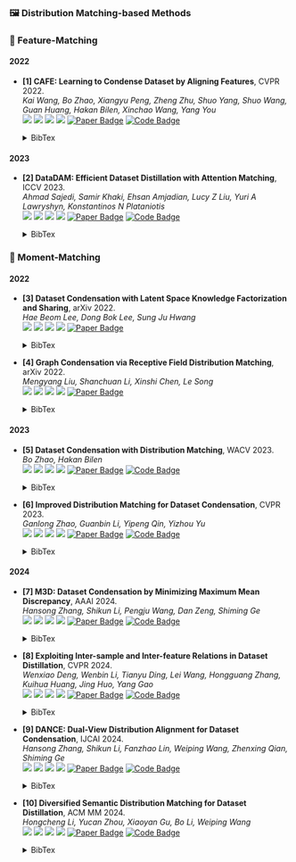 ### 🖼️ Distribution Matching-based Methods
### 🎯 Feature-Matching
#### 2022

- **[1] CAFE: Learning to Condense Dataset by Aligning Features**, CVPR 2022.  
*Kai Wang, Bo Zhao, Xiangyu Peng, Zheng Zhu, Shuo Yang, Shuo Wang, Guan Huang, Hakan Bilen, Xinchao Wang, Yang You*  
![](https://img.shields.io/badge/CAFE-blue) ![](https://img.shields.io/badge/Image_Classification-green) ![](https://img.shields.io/badge/Feature_Matching-red) ![](https://img.shields.io/badge/Dataset_Distillation-orange)
<a href="https://openaccess.thecvf.com/content/CVPR2022/papers/Wang_CAFE_Learning_To_Condense_Dataset_by_Aligning_Features_CVPR_2022_paper.pdf"><img src="https://img.shields.io/badge/CVPR-Paper-%23D2691E" alt="Paper Badge"></a>
<a href="https://github.com/kaiwang960112/CAFE"><img src="https://img.shields.io/badge/GitHub-Code-brightgreen?logo=github" alt="Code Badge"></a>
    <details> <summary>BibTex</summary>

    ```bibtex
    @inproceedings{wang2022cafe,
      title={Cafe: Learning to condense dataset by aligning features},
      author={Wang, Kai and Zhao, Bo and Peng, Xiangyu and Zhu, Zheng and Yang, Shuo and Wang, Shuo and Huang, Guan and Bilen, Hakan and Wang, Xinchao and You, Yang},
      booktitle={Proceedings of the IEEE/CVF Conference on Computer Vision and Pattern Recognition},
      year={2022}
    }
    ```

    </details>

#### 2023
- **[2] DataDAM: Efficient Dataset Distillation with Attention Matching**, ICCV 2023.  
*Ahmad Sajedi, Samir Khaki, Ehsan Amjadian, Lucy Z Liu, Yuri A Lawryshyn, Konstantinos N Plataniotis*  
![](https://img.shields.io/badge/DataDAM-blue) ![](https://img.shields.io/badge/Image_Classification-green) ![](https://img.shields.io/badge/Feature_Matching-red) ![](https://img.shields.io/badge/Dataset_Distillation-orange)
<a href="https://openaccess.thecvf.com/content/ICCV2023/papers/Sajedi_DataDAM_Efficient_Dataset_Distillation_with_Attention_Matching_ICCV_2023_paper.pdf"><img src="https://img.shields.io/badge/ICCV-Paper-%23D2691E" alt="Paper Badge"></a>
<a href="https://github.com/DataDistillation/DataDAM"><img src="https://img.shields.io/badge/GitHub-Code-brightgreen?logo=github" alt="Code Badge"></a>
    <details> <summary>BibTex</summary>

    ```bibtex
    @inproceedings{sajedi2023datadam,
      title={Datadam: Efficient dataset distillation with attention matching},
      author={Sajedi, Ahmad and Khaki, Samir and Amjadian, Ehsan and Liu, Lucy Z and Lawryshyn, Yuri A and Plataniotis, Konstantinos N},
      booktitle={Proceedings of the IEEE/CVF International Conference on Computer Vision},
      year={2023}
    }
    ```

    </details>

### 🎯 Moment-Matching

#### 2022
- **[3] Dataset Condensation with Latent Space Knowledge Factorization and Sharing**, arXiv 2022.  
*Hae Beom Lee, Dong Bok Lee, Sung Ju Hwang*  
![](https://img.shields.io/badge/KFS-blue) ![](https://img.shields.io/badge/Image_Classification-green) ![](https://img.shields.io/badge/Moment_Matching-red) ![](https://img.shields.io/badge/Dataset_Distillation-orange)
<a href="https://arxiv.org/abs/2208.10494"><img src="https://img.shields.io/badge/arXiv-Paper-%23D2691E?logo=arXiv" alt="Paper Badge"></a>
    <details> <summary>BibTex</summary>

    ```bibtex
    @article{lee2022dataset,
      title={Dataset condensation with latent space knowledge factorization and sharing},
      author={Lee, Hae Beom and Lee, Dong Bok and Hwang, Sung Ju},
      journal={arXiv preprint arXiv:2208.10494},
      year={2022}
    }
    ```

    </details>

- **[4] Graph Condensation via Receptive Field Distribution Matching**, arXiv 2022.  
*Mengyang Liu, Shanchuan Li, Xinshi Chen, Le Song*  
![](https://img.shields.io/badge/GCDM-blue) ![](https://img.shields.io/badge/Graph-green) ![](https://img.shields.io/badge/Moment_Matching-red) ![](https://img.shields.io/badge/Dataset_Distillation-orange)
<a href="https://arxiv.org/abs/2206.13697"><img src="https://img.shields.io/badge/arXiv-Paper-%23D2691E?logo=arXiv" alt="Paper Badge"></a>
    <details> <summary>BibTex</summary>

    ```bibtex
    @article{liu2022graph,
      title={Graph condensation via receptive field distribution matching},
      author={Liu, Mengyang and Li, Shanchuan and Chen, Xinshi and Song, Le},
      journal={arXiv preprint arXiv:2206.13697},
      year={2022}
    }
    ```

    </details>

#### 2023
- **[5] Dataset Condensation with Distribution Matching**, WACV 2023.  
*Bo Zhao, Hakan Bilen*  
![](https://img.shields.io/badge/DM-blue) ![](https://img.shields.io/badge/Image_Classification-green) ![](https://img.shields.io/badge/Moment_Matching-red) ![](https://img.shields.io/badge/Dataset_Distillation-orange)
<a href="https://openaccess.thecvf.com/content/WACV2023/papers/Zhao_Dataset_Condensation_With_Distribution_Matching_WACV_2023_paper.pdf"><img src="https://img.shields.io/badge/WACV-Paper-%23D2691E" alt="Paper Badge"></a>
<a href="https://github.com/VICO-UoE/DatasetCondensation"><img src="https://img.shields.io/badge/GitHub-Code-brightgreen?logo=github" alt="Code Badge"></a>
    <details> <summary>BibTex</summary>

    ```bibtex
    @inproceedings{zhao2023dataset,
      title={Dataset condensation with distribution matching},
      author={Zhao, Bo and Bilen, Hakan},
      booktitle={Proceedings of the IEEE/CVF Winter Conference on Applications of Computer Vision},
      year={2023}
    }
    ```

    </details>

- **[6] Improved Distribution Matching for Dataset Condensation**, CVPR 2023.  
*Ganlong Zhao, Guanbin Li, Yipeng Qin, Yizhou Yu*  
![](https://img.shields.io/badge/IDM-blue) ![](https://img.shields.io/badge/Image_Classification-green) ![](https://img.shields.io/badge/Moment_Matching-red) ![](https://img.shields.io/badge/Dataset_Distillation-orange)
<a href="https://openaccess.thecvf.com/content/CVPR2023/papers/Zhao_Improved_Distribution_Matching_for_Dataset_Condensation_CVPR_2023_paper.pdf"><img src="https://img.shields.io/badge/CVPR-Paper-%23D2691E" alt="Paper Badge"></a>
<a href="https://github.com/uitrbn/IDM"><img src="https://img.shields.io/badge/GitHub-Code-brightgreen?logo=github" alt="Code Badge"></a>
    <details> <summary>BibTex</summary>

    ```bibtex
    @inproceedings{zhao2023improved,
      title={Improved distribution matching for dataset condensation},
      author={Zhao, Ganlong and Li, Guanbin and Qin, Yipeng and Yu, Yizhou},
      booktitle={Proceedings of the IEEE/CVF Conference on Computer Vision and Pattern Recognition},
      year={2023}
    }
    ```

    </details>

#### 2024
- **[7] M3D: Dataset Condensation by Minimizing Maximum Mean Discrepancy**, AAAI 2024.  
*Hansong Zhang, Shikun Li, Pengju Wang, Dan Zeng, Shiming Ge*  
![](https://img.shields.io/badge/M3D-blue) ![](https://img.shields.io/badge/Image_Classification-green) ![](https://img.shields.io/badge/Moment_Matching-red) ![](https://img.shields.io/badge/Dataset_Distillation-orange)
<a href="https://ojs.aaai.org/index.php/AAAI/article/view/28784"><img src="https://img.shields.io/badge/AAAI-Paper-%23D2691E" alt="Paper Badge"></a>
<a href="https://github.com/Hansong-Zhang/M3D"><img src="https://img.shields.io/badge/GitHub-Code-brightgreen?logo=github" alt="Code Badge"></a>
    <details> <summary>BibTex</summary>

    ```bibtex
    @inproceedings{zhang2024m3d,
      title={M3d: Dataset condensation by minimizing maximum mean discrepancy},
      author={Zhang, Hansong and Li, Shikun and Wang, Pengju and Zeng, Dan and Ge, Shiming},
      booktitle={Proceedings of the AAAI Conference on Artificial Intelligence},
      year={2024}
    }
    ```

    </details>

- **[8] Exploiting Inter-sample and Inter-feature Relations in Dataset Distillation**, CVPR 2024.  
*Wenxiao Deng, Wenbin Li, Tianyu Ding, Lei Wang, Hongguang Zhang, Kuihua Huang, Jing Huo, Yang Gao*  
![](https://img.shields.io/badge/IID-blue) ![](https://img.shields.io/badge/Image_Classification-green) ![](https://img.shields.io/badge/Moment_Matching-red) ![](https://img.shields.io/badge/Dataset_Distillation-orange)
<a href="https://openaccess.thecvf.com/content/CVPR2024/papers/Deng_Exploiting_Inter-sample_and_Inter-feature_Relations_in_Dataset_Distillation_CVPR_2024_paper.pdf"><img src="https://img.shields.io/badge/CVPR-Paper-%23D2691E" alt="Paper Badge"></a>
<a href="https://github.com/VincenDen/IID"><img src="https://img.shields.io/badge/GitHub-Code-brightgreen?logo=github" alt="Code Badge"></a>
    <details> <summary>BibTex</summary>

    ```bibtex
    @inproceedings{deng2024exploiting,
      title={Exploiting Inter-sample and Inter-feature Relations in Dataset Distillation},
      author={Deng, Wenxiao and Li, Wenbin and Ding, Tianyu and Wang, Lei and Zhang, Hongguang and Huang, Kuihua and Huo, Jing and Gao, Yang},
      booktitle={Proceedings of the IEEE/CVF Conference on Computer Vision and Pattern Recognition},
      year={2024}
    }
    ```

    </details>

- **[9] DANCE: Dual-View Distribution Alignment for Dataset Condensation**, IJCAI 2024.  
*Hansong Zhang, Shikun Li, Fanzhao Lin, Weiping Wang, Zhenxing Qian, Shiming Ge*  
![](https://img.shields.io/badge/DANCE-blue) ![](https://img.shields.io/badge/Image_Classification-green) ![](https://img.shields.io/badge/Moment_Matching-red) ![](https://img.shields.io/badge/Dataset_Distillation-orange)
<a href="https://www.ijcai.org/proceedings/2024/0186.pdf"><img src="https://img.shields.io/badge/IJCAI-Paper-%23D2691E" alt="Paper Badge"></a>
<a href="https://github.com/Hansong-Zhang/DANCE"><img src="https://img.shields.io/badge/GitHub-Code-brightgreen?logo=github" alt="Code Badge"></a>
    <details> <summary>BibTex</summary>

    ```bibtex
    @inproceedings{zhang2024dance,
      title={DANCE: Dual-View Distribution Alignment for Dataset Condensation},
      author={Zhang, Hansong and Li, Shikun and Lin, Fanzhao and Wang, Weiping and Qian, Zhenxing and Ge, Shiming},
      booktitle={Proceedings of the International Joint Conference on Artificial Intelligence},
      year={2024}
    }
    ```

    </details>

- **[10] Diversified Semantic Distribution Matching for Dataset Distillation**, ACM MM 2024.  
*Hongcheng Li, Yucan Zhou, Xiaoyan Gu, Bo Li, Weiping Wang*  
![](https://img.shields.io/badge/DSDM-blue) ![](https://img.shields.io/badge/Image_Classification-green) ![](https://img.shields.io/badge/Moment_Matching-red) ![](https://img.shields.io/badge/Dataset_Distillation-orange)
<a href="https://dl.acm.org/doi/10.1145/3664647.3680900"><img src="https://img.shields.io/badge/ACM_MM-Paper-%23D2691E" alt="Paper Badge"></a>
<a href="https://github.com/Li-Hongcheng/DSDM"><img src="https://img.shields.io/badge/GitHub-Code-brightgreen?logo=github" alt="Code Badge"></a>
    <details> <summary>BibTex</summary>

    ```bibtex
    @inproceedings{li2024diversified,
      title={Diversified Semantic Distribution Matching for Dataset Distillation},
      author={Li, Hongcheng and Zhou, Yucan and Gu, Xiaoyan and Li, Bo and Wang, Weiping},
      booktitle={Proceedings of the 32nd ACM International Conference on Multimedia},
      year={2024}
    }
    ```

    </details>